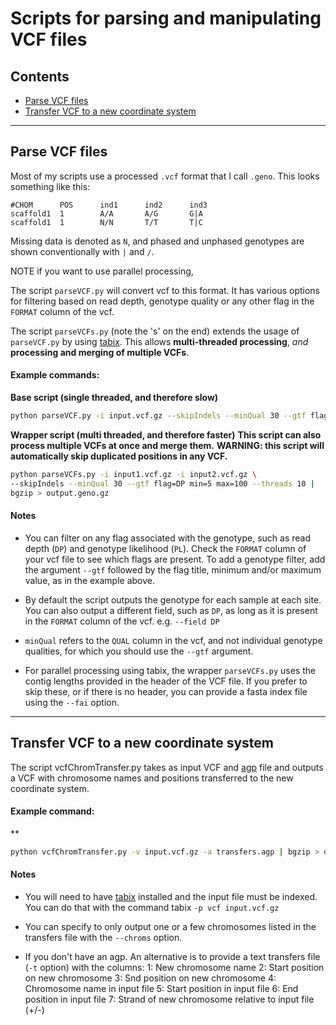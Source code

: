 # Scripts for parsing and manipulating VCF files 

## Contents

* [Parse VCF files](#parse-vcf-files)
* [Transfer VCF to a new coordinate system](#Transfer-VCF-to-a-new-coordinate-system)

___

## Parse VCF files

Most of my scripts use a processed `.vcf` format that I call `.geno`. This looks something like this:

```
#CHOM      POS      ind1      ind2      ind3
scaffold1  1        A/A       A/G       G|A
scaffold1  1        N/N       T/T       T|C
```

Missing data is denoted as `N`, and phased and unphased genotypes are shown conventionally with `|` and `/`.

NOTE if you want to use parallel processing, 

The script `parseVCF.py` will convert vcf to this format. It has various options for filtering based on read depth, genotype quality or any other flag in the `FORMAT` column of the vcf.

The script `parseVCFs.py` (note the 's' on the end) extends the usage of `parseVCF.py` by using [tabix](http://www.htslib.org/doc/tabix.html).
This allows **multi-threaded processing**, *and* **processing and merging of multiple VCFs**. 

#### Example commands:

**Base script (single threaded, and therefore slow)**
```bash
python parseVCF.py -i input.vcf.gz --skipIndels --minQual 30 --gtf flag=DP min=5 | bgzip > output.geno.gz
```

**Wrapper script (multi threaded, and therefore faster)**
**This script can also process multiple VCFs at once and merge them.**
**WARNING: this script will automatically skip duplicated positions in any VCF.**

```bash
python parseVCFs.py -i input1.vcf.gz -i input2.vcf.gz \
--skipIndels --minQual 30 --gtf flag=DP min=5 max=100 --threads 10 |
bgzip > output.geno.gz
```

#### Notes

* You can filter on any flag associated with the genotype, such as read depth (`DP`) and genotype likelihood (`PL`). Check the `FORMAT` column of your vcf file to see which flags are present. To add a genotype filter, add the argument `--gtf` followed by the flag title, minimum and/or maximum value, as in the example above.

* By default the script outputs the genotype for each sample at each site. You can also output a different field, such as `DP`, as long as it is present in the `FORMAT` column of the vcf. e.g. `--field DP`

* `minQual` refers to the `QUAL` column in the vcf, and not individual genotype qualities, for which you should use the `--gtf` argument.

* For parallel processing using tabix, the wrapper `parseVCFs.py` uses the contig lengths provided in the header of the VCF file. If you prefer to skip these, or if there is no header, you can provide a fasta index file using the `--fai` option.
___

## Transfer VCF to a new coordinate system

The script vcfChromTransfer.py takes as input VCF and [agp](https://www.ncbi.nlm.nih.gov/assembly/agp/AGP_Specification/) file and outputs a VCF with chromosome names and positions transferred to the new coordinate system.

#### Example command:

**
```bash
python vcfChromTransfer.py -v input.vcf.gz -a transfers.agp | bgzip > output.vcf.gz
```
#### Notes

* You will need to have [tabix](http://www.htslib.org/doc/tabix.html) installed and the input file must be indexed. You can do that with the command tabix `-p vcf input.vcf.gz`

* You can specify to only output one or a few chromosomes listed in the transfers file with the `--chroms` option. 

* If you don't have an agp. An alternative is to provide a text transfers file (`-t` option) with the columns:
1: New chromosome name
2: Start position on new chromosome
3: Snd position on new chromosome
4: Chromosome name in input file
5: Start position in input file
6: End position in input file
7: Strand of new chromosome relative to input file (+/-)
